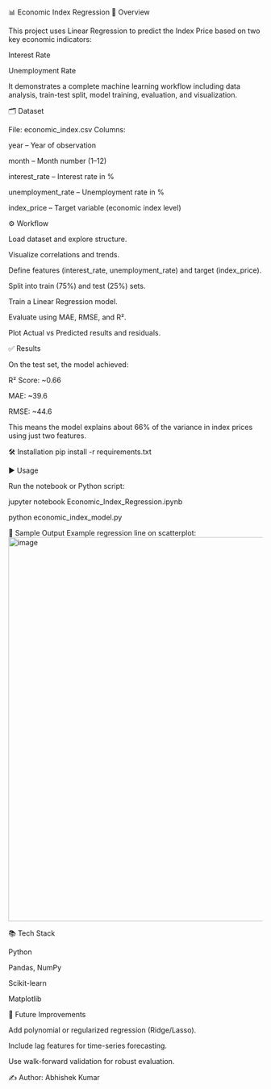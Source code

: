 📊 Economic Index Regression
📌 Overview

This project uses Linear Regression to predict the Index Price based on two key economic indicators:

Interest Rate

Unemployment Rate

It demonstrates a complete machine learning workflow including data analysis, train-test split, model training, evaluation, and visualization.

🗂️ Dataset

File: economic_index.csv
Columns:

year – Year of observation

month – Month number (1–12)

interest_rate – Interest rate in %

unemployment_rate – Unemployment rate in %

index_price – Target variable (economic index level)

⚙️ Workflow

Load dataset and explore structure.

Visualize correlations and trends.

Define features (interest_rate, unemployment_rate) and target (index_price).

Split into train (75%) and test (25%) sets.

Train a Linear Regression model.

Evaluate using MAE, RMSE, and R².

Plot Actual vs Predicted results and residuals.

✅ Results

On the test set, the model achieved:

R² Score: ~0.66

MAE: ~39.6

RMSE: ~44.6

This means the model explains about 66% of the variance in index prices using just two features.

🛠️ Installation
pip install -r requirements.txt

▶️ Usage

Run the notebook or Python script:

jupyter notebook Economic_Index_Regression.ipynb

python economic_index_model.py

📸 Sample Output Example regression line on scatterplot:
<img width="971" height="762" alt="image" src="https://github.com/user-attachments/assets/b0c3a14e-d0c0-4796-bf0c-598a46a7c752" />


📚 Tech Stack

Python

Pandas, NumPy

Scikit-learn

Matplotlib

🚀 Future Improvements

Add polynomial or regularized regression (Ridge/Lasso).

Include lag features for time-series forecasting.

Use walk-forward validation for robust evaluation.

✍️ Author: Abhishek Kumar
